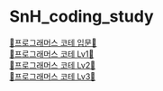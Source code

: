 # SnH_coding_study

[🐣프로그래머스 코테 입문🐣](https://school.programmers.co.kr/learn/challenges/beginner?order=acceptance_desc&languages=javascript)<br>
[🐔프로그래머스 코테 Lv1🐔](https://school.programmers.co.kr/learn/challenges?order=acceptance_desc&languages=javascript&page=1&levels=1)<br>
[🦊프로그래머스 코테 Lv2🦊](https://school.programmers.co.kr/learn/challenges?order=acceptance_desc&languages=javascript&page=1&levels=2)<br>
[🦁프로그래머스 코테 Lv3🦁](https://school.programmers.co.kr/learn/challenges?order=acceptance_desc&languages=javascript&page=1&levels=3)<br>
